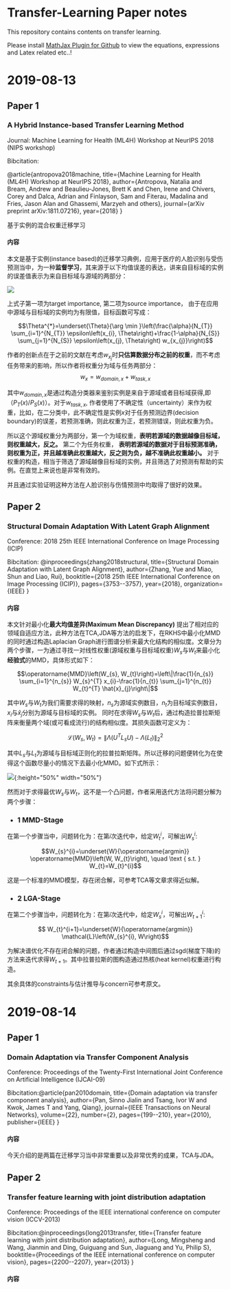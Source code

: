 # Transfer-Learning Paper notes
This repository contains contents on transfer learning.

Please install [MathJax Plugin for Github](https://chrome.google.com/webstore/detail/mathjax-plugin-for-github/ioemnmodlmafdkllaclgeombjnmnbima/related) to view the equations, expressions and Latex related etc..!

# 2019-08-13

## Paper 1

### A Hybrid Instance-based Transfer Learning Method 

Journal: Machine Learning for Health (ML4H) Workshop at NeurIPS 2018 (NIPS workshop)

Bibcitation:

@article{antropova2018machine,
  title={Machine Learning for Health (ML4H) Workshop at NeurIPS 2018},
  author={Antropova, Natalia and Bream, Andrew and Beaulieu-Jones, Brett K and Chen, Irene and Chivers, Corey and Dalca, Adrian and Finlayson, Sam and Fiterau, Madalina and Fries, Jason Alan and Ghassemi, Marzyeh and others},
  journal={arXiv preprint arXiv:1811.07216},
  year={2018}
}

基于实例的混合权重迁移学习

#### 内容

本文是基于实例(instance based)的迁移学习典例，应用于医疗的人脸识别与受伤预测当中，为一种**监督学习**，其来源于以下均值误差的表达，讲来自目标域的实例的误差值表示为来自目标域与源域的两部分：


![](http://latex2png.com/pngs/60dd81cb69610f718cdcbf8be180a001.png)
<!--
\begin{aligned} \mathbb{E}_{x \sim P_{T}}[\underbrace{\mathcal{L}(\mathcal{A}(x), y)}_{\epsilon(x)}] &=\int \epsilon(x) P_{T}(x) d x=\int \epsilon(x) \underbrace{\left[\alpha+(1-\alpha) \frac{P_{S}(x)}{P_{S}(x)}\right]}_{=1} P_{T}(x) d x \\ &=\alpha \mathbb{E}_{x \sim P_{T}}[\epsilon(x)]+(1-\alpha) \mathbb{E}_{x \sim P_{S}}\left[\epsilon(x) \frac{P_{T}(x)}{P_{S}(x)}\right] 
\end{aligned} -->

上式子第一项为target importance, 第二项为source importance， 由于在应用中源域与目标域的实例均为有限值，目标函数可写成：

$$\Theta^{*}=\underset{\Theta}{\arg \min }\left(\frac{\alpha}{N_{T}} \sum_{i=1}^{N_{T}} \epsilon\left(x_{i}, \Theta\right)+\frac{1-\alpha}{N_{S}} \sum_{j=1}^{N_{S}} \epsilon\left(x_{j}, \Theta\right) w_{x_{j}}\right)$$

作者的创新点在于之前的文献在考虑$w_{x_j}$时**只估算数据分布之前的权重**，而不考虑任务带来的影响，所以作者将权重分为域与任务两部分：
$$w_x = w_{domain,x} + w_{task,x}$$

其中$w_{domain,x}$是通过构造分类器来鉴别实例是来自于源域或者目标域获得,即（$P_T(x)/P_S(x)$）。对于$w_{task,x}$, 作者使用了不确定性（uncertainty）来作为权重，比如，在二分类中，此不确定性是实例$x$对于任务预测边界(decision boundary)的误差，若预测准确，则此权重为正，若预测错误，则此权重为负。

所以这个源域权重分为两部分，第一个为域权重，**表明若源域的数据越像目标域，则权重越大，反之。** 第二个为任务权重， **表明若源域的数据对于目标预测准确，则权重为正，并且越准确此权重越大，反之则为负，越不准确此权重越小。** 对于权重的构造，相当于筛选了源域越像目标域的实例，并且筛选了对预测有帮助的实例。在直觉上来说也是非常有效的。

并且通过实验证明这种方法在人脸识别与伤情预测中均取得了很好的效果。

## Paper 2
### Structural Domain Adaptation With Latent Graph Alignment
Conference: 2018 25th IEEE International Conference on Image Processing (ICIP)

Bibcitation:
@inproceedings{zhang2018structural,
  title={Structural Domain Adaptation with Latent Graph Alignment},
  author={Zhang, Yue and Miao, Shun and Liao, Rui},
  booktitle={2018 25th IEEE International Conference on Image Processing (ICIP)},
  pages={3753--3757},
  year={2018},
  organization={IEEE}
}

#### 内容

本文针对最小化**最大均值差异(Maximum Mean Discrepancy)** 提出了相对应的领域自适应方法，此种方法在TCA,JDA等方法的启发下，在RKHS中最小化MMD的同时通过构造Laplacian Graph进行图谱分析来最大化结构的相似度。文章分为两个步骤，一为通过寻找一对线性权重(源域权重与目标域权重)$W_s$与$W_t$来最小化**经验式**的MMD，具体形式如下：

$$\operatorname{MMD}\left(W_{s}, W_{t}\right)=\left\|\frac{1}{n_{s}} \sum_{i=1}^{n_{s}} W_{s}^{T} x_{i}-\frac{1}{n_{t}} \sum_{j=1}^{n_{t}} W_{t}^{T} \hat{x}_{j}\right\|$$

其中$W_s$与$W_t$为我们需要求得的映射，$n_s$为源域实例数目，$n_t$为目标域实例数目，$x_i$与$\hat{x}_j$分别为源域与目标域的实例。 同时在求得$W_s$与$W_t$后，通过构造拉普拉斯矩阵来衡量两个域(或可看成流行)的结构相似度。其损失函数可定义为：

$$\mathcal{L}\left(W_{s}, W_{t}\right)=\left\|\Lambda\left(U^{T} L_{s} U\right)-\Lambda\left(L_{t}\right)\right\|_{2}^{2}$$

其中$L_s$与$L_t$为源域与目标域正则化的拉普拉斯矩阵。所以迁移的问题便转化为在使得这个函数尽量小的情况下去最小化MMD。如下式所示：

![](http://latex2png.com/pngs/6eb43870aa801bfc313fe49b84da11f6.png){:height="50%" width="50%"}

然而对于求得最优$W_s$与$W_t$，这不是一个凸问题，作者采用迭代方法将问题分解为两个步骤：

- ###  1 MMD-Stage
在第一个步骤当中，问题转化为：在第$i$次迭代中，给定$W_t^i$，可解出$W_s^i$:

$$W_{s}^{i}=\underset{W}{\operatorname{argmin}} \operatorname{MMD}\left(W, W_{t}\right), \quad \text { s.t. } W_{t}=W_{t}^{i}$$

这是一个标准的MMD模型，存在闭合解，可参考TCA等文章求得近似解。

- ###  2 LGA-Stage
在第二个步骤当中，问题转化为：在第$i$次迭代中，给定$W_s^i$，可解出$W_{t+1}^i$:

$$ W_{t}^{i+1}=\underset{W}{\operatorname{argmin}} \mathcal{L}\left(W_{s}^{i}, W\right)$$

为解决谱优化不存在闭合解的问题，作者通过构造中间图后通过sgd(梯度下降)的方法来迭代求得$W_{t+1}$。其中拉普拉斯的图构造通过热核(heat kernel)权重进行构造。

其余具体的constraints与估计推导与concern可参考原文。

# 2019-08-14

## Paper 1

### Domain Adaptation via Transfer Component Analysis

Conference: Proceedings of the Twenty-First International Joint Conference on Artificial Intelligence (IJCAI-09)

Bibcitation:@article{pan2010domain,
  title={Domain adaptation via transfer component analysis},
  author={Pan, Sinno Jialin and Tsang, Ivor W and Kwok, James T and Yang, Qiang},
  journal={IEEE Transactions on Neural Networks},
  volume={22},
  number={2},
  pages={199--210},
  year={2010},
  publisher={IEEE}
}

#### 内容

今天介绍的是两篇在迁移学习当中非常重要以及非常优秀的成果，TCA与JDA。


## Paper 2

### Transfer feature learning with joint distribution adaptation

Conference: Proceedings of the IEEE international conference on computer vision (ICCV-2013)

Bibcitation:@inproceedings{long2013transfer,
  title={Transfer feature learning with joint distribution adaptation},
  author={Long, Mingsheng and Wang, Jianmin and Ding, Guiguang and Sun, Jiaguang and Yu, Philip S},
  booktitle={Proceedings of the IEEE international conference on computer vision},
  pages={2200--2207},
  year={2013}
}

#### 内容
